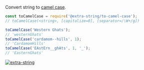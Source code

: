 Convert string to [camel case].

```javascript
const toCamelCase = require('@extra-string/to-camel-case');
// toCamelCase(<string>, [capitalize=0], [separator=/\W+/g])

toCamelCase('Western Ghats');
// 'westernGhats'
toCamelCase('cardamom--hills', 1);
// 'CardamomHills'
toCamelCase('EAstErn__ghAts', 1, '_');
// 'EasternGhats'
```


[![extra-string](https://i.imgur.com/y4YVIau.jpg)](https://www.npmjs.com/package/extra-string)

[camel case]: https://en.wikipedia.org/wiki/Camel_case
